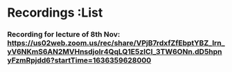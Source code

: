 # Recordings :List

### Recording for lecture of 8th Nov: https://us02web.zoom.us/rec/share/VPjB7rdxfZfEbptYBZ_lrn_yV6NKmS6AN2MVHnsdjolr4QqLQ1E5zICl_3TW6ONn.dD5hpnyFzmRpjdd6?startTime=1636359628000

